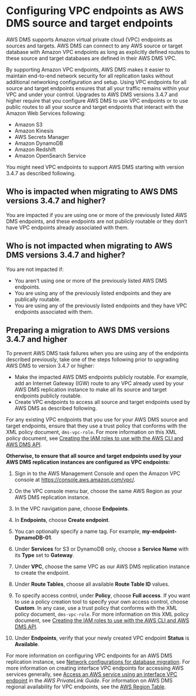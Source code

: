 # Configuring VPC endpoints as AWS DMS source and target endpoints<a name="CHAP_VPC_Endpoints"></a>

AWS DMS supports Amazon virtual private cloud \(VPC\) endpoints as sources and targets\. AWS DMS can connect to any AWS source or target database with Amazon VPC endpoints as long as explicitly defined routes to these source and target databases are defined in their AWS DMS VPC\.

By supporting Amazon VPC endpoints, AWS DMS makes it easier to maintain end\-to\-end network security for all replication tasks without additional networking configuration and setup\. Using VPC endpoints for all source and target endpoints ensures that all your traffic remains within your VPC and under your control\. Upgrades to AWS DMS versions 3\.4\.7 and higher require that you configure AWS DMS to use VPC endpoints or to use public routes to all your source and target endpoints that interact with the Amazon Web Services following:
+ Amazon S3
+ Amazon Kinesis
+ AWS Secrets Manager
+ Amazon DynamoDB
+ Amazon Redshift
+ Amazon OpenSearch Service

You might need VPC endpoints to support AWS DMS starting with version 3\.4\.7 as described following\.

## Who is impacted when migrating to AWS DMS versions 3\.4\.7 and higher?<a name="CHAP_VPC_Endpoints.Users_Impacted"></a>

You are impacted if you are using one or more of the previously listed AWS DMS endpoints, and these endpoints are not publicly routable or they don’t have VPC endpoints already associated with them\.

## Who is not impacted when migrating to AWS DMS versions 3\.4\.7 and higher?<a name="CHAP_VPC_Endpoints.Users_Not_Impacted"></a>

You are not impacted if:
+ You aren't using one or more of the previously listed AWS DMS endpoints\.
+ You are using any of the previously listed endpoints and they are publically routable\.
+ You are using any of the previously listed endpoints and they have VPC endpoints associated with them\.

## Preparing a migration to AWS DMS versions 3\.4\.7 and higher<a name="CHAP_VPC_Endpoints.User_Mitigation"></a>

To prevent AWS DMS task failures when you are using any of the endpoints described previously, take one of the steps following prior to upgrading AWS DMS to version 3\.4\.7 or higher:
+ Make the impacted AWS DMS endpoints publicly routable\. For example, add an Internet Gateway \(IGW\) route to any VPC already used by your AWS DMS replication instance to make all its source and target endpoints publicly routable\.
+ Create VPC endpoints to access all source and target endpoints used by AWS DMS as described following\.

For any existing VPC endpoints that you use for your AWS DMS source and target endpoints, ensure that they use a trust policy that conforms with the XML policy document, `dms-vpc-role`\. For more information on this XML policy document, see [Creating the IAM roles to use with the AWS CLI and AWS DMS API](CHAP_Security.md#CHAP_Security.APIRole)\.

**Otherwise, to ensure that all source and target endpoints used by your AWS DMS replication instances are configured as VPC endpoints:**

1. Sign in to the AWS Management Console and open the Amazon VPC console at [https://console\.aws\.amazon\.com/vpc/](https://console.aws.amazon.com/vpc/)\.

1. On the VPC console menu bar, choose the same AWS Region as your AWS DMS replication instance\.

1. In the VPC navigation pane, choose **Endpoints**\.

1. In **Endpoints**, choose **Create endpoint**\.

1. You can optionally specify a name tag\. For example, **my\-endpoint\-DynamoDB\-01**\.

1. Under **Services** for S3 or DynamoDB only, choose a **Service Name** with its **Type** set to **Gateway**\.

1. Under **VPC**, choose the same VPC as our AWS DMS replication instance to create the endpoint\.

1. Under **Route Tables**, choose all available **Route Table ID** values\.

1. To specify access control, under **Policy**, choose **Full access**\. If you want to use a policy creation tool to specify your own access control, choose **Custom**\. In any case, use a trust policy that conforms with the XML policy document, `dms-vpc-role`\. For more information on this XML policy document, see [Creating the IAM roles to use with the AWS CLI and AWS DMS API](CHAP_Security.md#CHAP_Security.APIRole)\.

1. Under **Endpoints**, verify that your newly created VPC endpoint **Status** is **Available**\.

For more information on configuring VPC endpoints for an AWS DMS replication instance, see [Network configurations for database migration](CHAP_ReplicationInstance.VPC.md#CHAP_ReplicationInstance.VPC.Configurations)\. For more information on creating interface VPC endpoints for accessing AWS services generally, see [Access an AWS service using an interface VPC endpoint](https://docs.aws.amazon.com/vpc/latest/privatelink/create-interface-endpoint.html) in the *AWS PrivateLink Guide*\. For information on AWS DMS regional availability for VPC endpoints, see the [AWS Region Table](http://aws.amazon.com/about-aws/global-infrastructure/regional-product-services/)\.